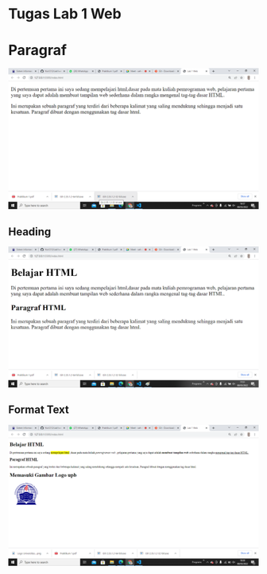 # Tugas Lab 1 Web
# Paragraf

![paragraf](img/Ss1.png)

## Heading

![Heading](img/Ss2.png)

## Format Text

![format_text](img/ss3.png)

##